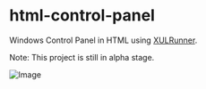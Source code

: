 # html-control-panel

Windows Control Panel in HTML using <a href="https://developer.mozilla.org/en-US/docs/Mozilla/Projects/XULRunner">XULRunner</a>.

Note: This project is still in alpha stage.

![Image](https://raw.github.com/TiagoDGomes/html-control-panel/master/demo.png)
